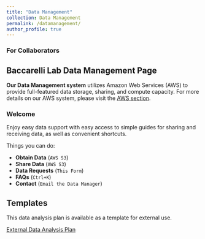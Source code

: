```yaml
---
title: "Data Management"
collection: Data Management
permalink: /datamanagement/
author_profile: true
---
```


### For Collaborators

## Baccarelli Lab Data Management Page ##

**Our Data Management system** utilizes Amazon Web Services (AWS) to provide full-featured data storage, sharing, and compute capacity. For more details on our AWS system, please visit the [AWS section](https://baccarellilab.github.io/aws/).

### Welcome ###

Enjoy easy data support with easy access to simple guides for sharing and receiving data, as well as convenient shortcuts.

Things you can do:

- **Obtain Data** (`AWS S3`) 
- **Share Data** (`AWS S3`)
- **Data Requests** (`This Form`)
- **FAQs** (`Ctrl+K`)
- **Contact** (`Email the Data Manager`)

## Templates 

This data analysis plan is available as a template for external use.

[External Data Analysis Plan](https://s3.amazonaws.com/baccarellilabgithubio/TEMPLATE+Analysis+Plans_External.pdf)
